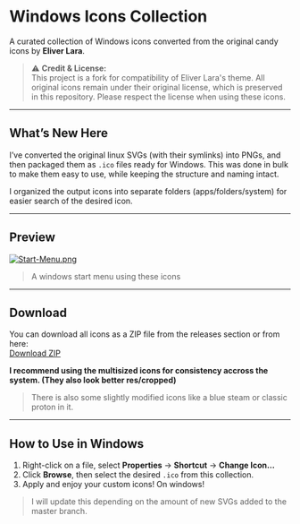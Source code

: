 # Windows Icons Collection

A curated collection of Windows icons converted from the original candy icons by **Eliver Lara**.  

> ⚠️ **Credit & License:**  
> This project is a fork for compatibility of Eliver Lara's theme. All original icons remain under their original license, which is preserved in this repository. Please respect the license when using these icons.

---

## What’s New Here

I’ve converted the original linux SVGs (with their symlinks) into PNGs, and then packaged them as `.ico` files ready for Windows. This was done in bulk to make them easy to use, while keeping the structure and naming intact.  

I organized the output icons into separate folders (apps/folders/system) for easier search of the desired icon.

---

## Preview

[![Start-Menu.png](https://i.postimg.cc/NjFp2HPc/Start-Menu.png)](https://postimg.cc/jDVzGLbg)
> A windows start menu using these icons

---

## Download

You can download all icons as a ZIP file from the releases section or from here:  
[Download ZIP](https://github.com/crz-dev/candy-icons-windows/archive/refs/heads/main.zip)

**I recommend using the multisized icons for consistency accross the system. (They also look better res/cropped)**
> There is also some slightly modified icons like a blue steam or classic proton in it.

---

## How to Use in Windows
  
1. Right-click on a file, select **Properties** → **Shortcut** → **Change Icon…**  
2. Click **Browse**, then select the desired `.ico` from this collection.  
3. Apply and enjoy your custom icons! On windows!  

> I will update this depending on the amount of new SVGs added to the master branch.
